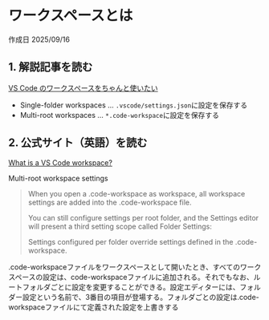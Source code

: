 # ワークスペースとは

作成日 2025/09/16

## 1. 解説記事を読む

[VS Code のワークスペースをちゃんと使いたい](https://qiita.com/amac-53/items/86b1466e93524844c2a8)

- Single-folder workspaces ... `.vscode/settings.json`に設定を保存する
- Multi-root workspaces ... `*.code-workspace`に設定を保存する

## 2. 公式サイト（英語）を読む

[What is a VS Code workspace?](https://code.visualstudio.com/docs/editing/workspaces/workspaces)

Multi-root workspace settings

> When you open a .code-workspace as workspace, all workspace settings are added into the .code-workspace file.
>
> You can still configure settings per root folder, and the Settings editor will present a third setting scope called Folder Settings:
>
> Settings configured per folder override settings defined in the .code-workspace.

.code-workspaceファイルをワークスペースとして開いたとき、すべてのワークスペースの設定は、code-workspaceファイルに追加される。それでもなお、ルートフォルダごとに設定を変更することができる。設定エディターには、フォルダー設定という名前で、3番目の項目が登場する。フォルダごとの設定は.code-workspaceファイルにて定義された設定を上書きする
